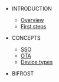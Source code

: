 <!-- docs/_sidebar.md -->

- INTRODUCTION
  - [Overview](overview.md)
  - [First steps](firststeps.md)

- CONCEPTS
  - [SSO](sso.md)
  - [OTA](ota.md)
  - [Device types](devicetypes.md)

- BIFROST